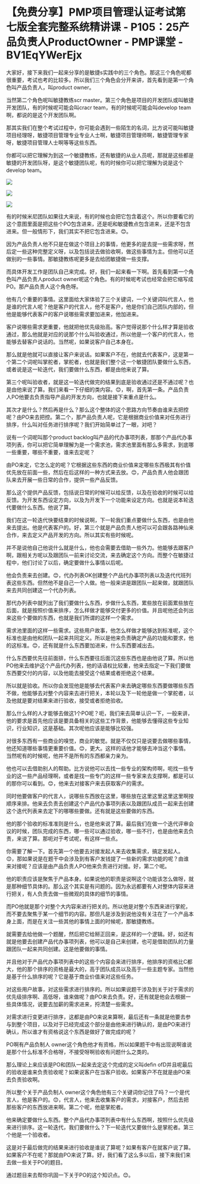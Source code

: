 # 【免费分享】PMP项目管理认证考试第七版全套完整系统精讲课 - P105：25产品负责人ProductOwner - PMP课堂 - BV1EqYWerEjx

大家好，接下来我们一起来分享的是敏捷s实践中的三个角色。那这三个角色呢都很重要，考试也考的比较多。所以我们三个角色会分开来讲，首先看到是第一个角色叫产品负责人，叫product owner。

当然第二个角色呢叫敏捷教练scr master。第三个角色是项目的开发团队或叫敏捷开发团队，有的时候呢可能会叫cracr team，有的时候呢可能会叫develop team啊，都说的是这个开发团队啊。

那其实我们在整个考试过程中，你可能会遇到一些陌生的名词，比方说可能叫敏捷项目经理呀，敏捷项目管理专业专业人士啊，敏捷项目管理师啊，敏捷管理专家呀，敏捷项目管理人士啊等等这些东西。

你都可以把它理解为到这一个敏捷教练，还有敏捷的从业人员呢，那就是这些都是敏捷的开发团队呀，是这个敏捷团队呢，有的时候你可以把它理解为说是这个develop team。



![](img/6ea0bc7255a36382e99a183270bf2ba4_1.png)

![](img/6ea0bc7255a36382e99a183270bf2ba4_2.png)

![](img/6ea0bc7255a36382e99a183270bf2ba4_3.png)

有的时候米尼团队如果往大来说，有的时候也会把它包含着这个。所以你要看它的这个意图里面是把这些个PO包含进来，还是呃和敏捷教点包含进来，还是不包含进来。但一般情形下，我们其实不把它包含进来。😊。

因为产品负责人他不只是在做这个项目上的事情，他更多的是去提一些需求呀，然后定一些这种完整定义呀，以及包括说去做验收啊，做这些事情为主。但他可以还做别的一些事情。那敏捷教练呢更多是去给团敏捷做一些支撑。

而具体开发工作是团队自己来完成。好，我们一起来看一下啊。首先看到第一个角色叫产品负责人product owner呢这个角色。有的时候呢考试也经常会把它缩写成PO。那产品负责人这个角色呀。

他有几个重要的事情。这里面给大家体验了三个关键词，一个关键词叫代言人，他是谁的代言人呢？他是客户的代言人，他不是客户，他是你们自己团队内部的，但他是能够代表客户的客户说哪些需求要加进来，他加进来。

客户说哪些需求更重要，他就把他优先级抬高。客户觉得说那个什么样才算是验收通过，那么他就是对应的说那个什么叫验收通过，所以他是一个客户的代言人，他能够去替客户说话的。当然呢，如果说客户自己本身在。

那么就是他就可以直接让客户来说话。如果客户不在，他就去代表客户，这是第一个第二个词呢叫掌舵者，掌舵者，也就是我们整个这一个敏捷团队要做什么东西，或者说是这一轮迭代，我们要做什么东西，都是由他来说了算。

第三个呢叫验收者，就是这一轮迭代做完的结果到底是验收通过还是不通过呢？也是由他来说了算。我们来看一下仔细的类内容。😊，啊，首先第一条。产品负责人PO他要去负责指导产品的开发方向，也就是接下来重点是什么。

其次才是什么？然后再是什么？那么这个整体的这个思路方向节奏由谁来去把控呢？由PO来去把控。第二个，那产品负责人呢，它是根据商业价值来对任务进行排序，什么叫对任务进行排序呢？我们开始简单过了一眼，对吧？

说有一个词呢叫那个product backlog叫产品的代办事项列表，那那个产品代办事项列表，你可以把它简单理解为是一个需求池，需求池里面有那么多需求，到底哪一些重要，哪些不重要，谁来去定呢？

由PO来定，它怎么定的呢？它根据这些东西的商业价值来定哪些东西极其有价值优先放在前面一些，然后在后这样的一种方式来去放。😊，产品负责人他会跟团队来去开展一些日常的合作，提供一些产品反馈。

那么这个提供产品反馈，包括说日常的时候可以给反馈，以及在验收的时候可以给反馈。为开发东西设定方向，以及为开发下一个功能来设定方向。也就是说本轮迭代要做什么东西。他说了算。

我们在这一轮迭代快要结束的时候说啊，下一轮我们重点要做什么东西，也是由他来去提出。他是代表客户的。好，第三个就是产品负责人他可以可会跟各路神仙来合作，来去定义产品开发的方向。所以其实有些时候呢。

并不是说他自己他说什么就是什么，他也会需要去借助一些外力。他能够去跟客户啊，跟相关方呢以及跟团队一前来讨论交流，来去确定这个方向。而整个在敏捷过程中，他们讨论了以后，确定要做什么事情以后呢。

他会负责来去创建。😊，代办列表OK创建整个产品代办事项列表以及迭代代班列表这些东西。但然他不是自己一个人做。他一般来讲是跟团队一起来做，就跟团队来去共同创建这一个代办列表。

那代办列表中就列出了我们要做什么东西，步做什么东西，累些放在前面累些放在后面，就是按照价值来排序，怎么样做才能够交付更多的价值。并且呢他还会列出来这些个要做的东西，也就是我们所谓的这样一个需求。

需求池里面的这样一些需求。这些用户故事，他怎么样做才能够达到标准呢，这个标准也是由他和团队一起来共同定义。所以是他来负责确定产品的功能和要求，他的这标准。😊，还有就是什么东西要加进来，什么东西要减出去。

什么东西要优先往前面排，什么东西要往后面沉这些东西也是由他说了算。所以他PO他来去维护这个产品代办列表，他的话语权比较重，他来去指定一下我们要做东西要交付的内容，以及他能去接受这个结果或者拒绝这个结果。

所以就是验收。所以你会发现他是能够去代表客户来去确定哪些东西要做哪些东西不做，他能够去对整个内容来去进行把关，本轮以及下一轮他是做一个掌舵者，以及他就是要对结果来进行验收，接受或者拒绝验收。

那么什么样的人才能够去做这1个PO呢？呃，我们来去简单认识一下，一般来讲，他的要求是首先他应该是要具备相关的这些工作背景，他能够去懂得这些专业知识，行业知识，这是基础。其次呢他应该是能够比较强。

对很多东西有一些商业的嗅觉，商业的敏觉。就是不仅仅只是说要去做哪些事情，他还知道哪些事情更重要价值。😊，更大。这样的话他才能够去冲当这个事情。当然呢有的时候呢，他并不是所有的东西都亲力亲为。

他也可以去借助别人的帮助。比方说他可以去找一些专业的架构师啊，呃找一些专业的这一些产品经理啊，或者是找一些专门的这样一些专家来去支撑啊，都是可以的那你可以看到。😊，他来去对接客户来去获取客户的需求。

同时他要做客户的代言人，说哪些东西放在这里，哪些放在这里这里这里这里啊按顺序来排。他来去负责去创建这个产品代办事项列表以及跟团队成员一起来去创建这个迭代列表来去定下的哪哪些要做。还有就是这些要做的东西。

他的那个验收的标准准则是什么，也是他来说了算。最后我们在做一个迭代评审会议的时候，团队完成的东西，哪一些可以通过验收，哪一些不行，也是由他来去负责，来说了算。那呃对于考试呢，有这样一些点。

你需要了解一下。首先第一个他要去对接发起人来去收集需求，搞定发起人。😊，那如果说是在题干中会涉及到有客户发钱提了一些新的需求功能的呢？由谁来对接呢？应该是由产品负责人PO他来负责进行对接。好，第二个呢。

他的职责应该是聚焦于产品本身。如果说他的职责是说啊这个功能该怎么做呀，就是那种细节具体的。那么这个其实是有问题的。因为永远都要有人对整体内容来进行把关，有人负责去做一些微观的具体的细节的事情。

而PO他就是那个对整个大内容来进行把关的。所以他是对整个东西来进行掌舵，而不要去聚焦于某一个细节的内容。那但凡是涉及到说他没有关注在了一个产品本身上面，而是在关注一些其他的事情上面的时候呢，那敏捷教练。

就需要去给他做一个题醒，然后把它给掰正回来，是这样的一个逻辑。好，如还有就是他要去创建产品代办事项列表，他可以是自己来创建，也可是借助团队的力量跟团队一起来共同创建。这是他要做的事情。

并且他对于产品代办事项列表中的这些个内容会来进行排序，他排序的资格比C都大，他的那个排序的资格是最大的，高于团队成员以及高于一些主题专家。当然他是基于什么排序的呢？它是基于商业价值来对这些任务。

对这些用户故事，对这些需求进行排序的。所以如果说题干涉及到关于对于需求的优先级排序啊、高低呀，谁来做呢？由PO来去负责。好，还有就是他会去根据一些具体情况，说要去加薪的需求进来，捋清楚一些需求。

对需求进行变更进行排序，这都是由PO来说来算啊，最后还有一条就是他要去参与到整个项目，以及对于已经完成这个部分是由他来进行确认的，是由PO来进行确认，所以谁才有资格说这个东西是做好了做完成的呢？

PO啊有产品负制人 owner这个角色他才有资格，所以如果题干中有出现说啊谁说是那个什么标准不合格呀，不接受呀啊验收有问题什么之类的。

那么理论上来应该是PO和团队一起来去定这个完成的定义叫defin ofD并且呢最后的验收是谁来负责验收呢？如果说客户在当客户验收。如果客户不在就是由PO来去负责验收啊。

所以整个关于产品负制人 owner这个角色他有三个关键词你记住了吗？一个是代言人，他是客户的。😊，代言人，他来去收集客户的需求，对接客户，然后去把那些客户的东西放进来啊。第二个呢，他是掌舵者。

他来确定要做什么东西。整个产品代办事项列表中有什么东西啊，按照什么优先级来进行排序。这一轮迭代，我们要做什么？下一轮迭代又要做什么是掌舵者。第三个他是一个验收者。

这是对于最后做完的结果来进行验收是谁说了算呢？如果有客户在就客户说了算。如果客户不在呢？那就由PO来说了算。好，我们看了这么多以后，接下来我们来去做一些关于PO的题目。

通过题目来去帮你巩固一下关于PO的这个知识点。😊。